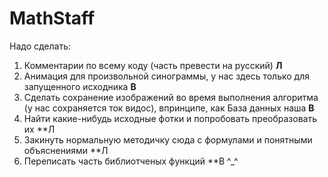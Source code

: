 # MathStaff
Надо сделать:
  1) Комментарии по всему коду (часть превести на русский) **Л**
  2) Анимация для произвольной синограммы, у нас здесь только для запущенного исходника **В**
  3) Сделать сохранение изображений во время выполнения алгоритма (у нас сохраняется ток видос), впринципе, как База данных наша **В**
  4) Найти какие-нибудь исходные фотки и попробовать преобразовать их **Л
  5) Закинуть нормальную методичку сюда с формулами и понятными объяснениями **Л
  6) Переписать часть библиотченых функций **В
  ^_^
